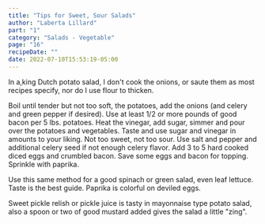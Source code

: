 ```yaml
---
title: "Tips for Sweet, Sour Salads"
author: "Laberta Lillard"
part: "1"
category: "Salads - Vegetable"
page: "16"
recipeDate: ""
date: 2022-07-10T15:53:19-05:00 
---
```


In a,king Dutch potato salad, I don't cook the onions, or saute them as most recipes specify,
nor do I use flour to thicken.

Boil until tender but not too soft, the potatoes, add the onions (and celery and green pepper if desired).
Use at least 1/2 or more pounds of good bacon per 5 lbs. potatoes.
Heat the vinegar, add sugar, simmer and pour over the potatoes and vegetables.
Taste and use sugar and vinegar in amounts to your liking.
Not too sweet, not too sour.
Use salt and pepper and additional celery seed if not enough celery flavor.
Add 3 to 5 hard cooked diced eggs and crumbled bacon.
Save some eggs and bacon for topping. Sprinkle with paprika.

Use this same method for a good spinach or green salad, even leaf lettuce.
Taste is the best guide. Paprika is colorful on deviled eggs.

Sweet pickle relish or pickle juice is tasty in mayonnaise type potato salad,
also a spoon or two of good mustard added gives the salad a little "zing".